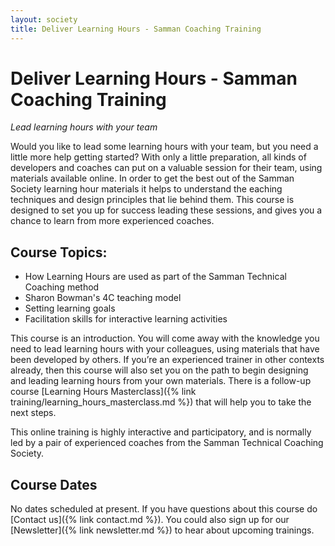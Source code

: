 ```yaml
---
layout: society
title: Deliver Learning Hours - Samman Coaching Training
---
```


# Deliver Learning Hours - Samman Coaching Training
_Lead learning hours with your team_

Would you like to lead some learning hours with your team, but you need a little more help getting started? With only a little preparation, all kinds of developers and coaches can put on a valuable session for their team, using materials available online. In order to get the best out of the Samman Society learning hour materials it helps to understand the eaching techniques and design principles that lie behind them. This course is designed to set you up for success leading these sessions, and gives you a chance to learn from more experienced coaches.

## Course Topics:

* How Learning Hours are used as part of the Samman Technical Coaching method
* Sharon Bowman's 4C teaching model
* Setting learning goals
* Facilitation skills for interactive learning activities

This course is an introduction. You will come away with the knowledge you need to lead learning hours with your colleagues, using materials that have been developed by others. If you’re an experienced trainer in other contexts already, then this course will also set you on the path to begin designing and leading learning hours from your own materials. There is a follow-up course [Learning Hours Masterclass]({% link training/learning_hours_masterclass.md %}) that will help you to take the next steps.

This online training is highly interactive and participatory, and is normally led by a pair of experienced coaches from the Samman Technical Coaching Society.

## Course Dates

No dates scheduled at present. If you have questions about this course do [Contact us]({% link contact.md %}). You could also sign up for our [Newsletter]({% link newsletter.md %}) to hear about upcoming trainings.

